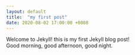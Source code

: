 ```yaml
---
layout: default
title:  "my first post"
date: 2020-08-02 17:00:00 +0008
---
```

Welcome to Jekyll! this is my first Jekyll blog post!  
Good morning, good afternoon, good night.  
